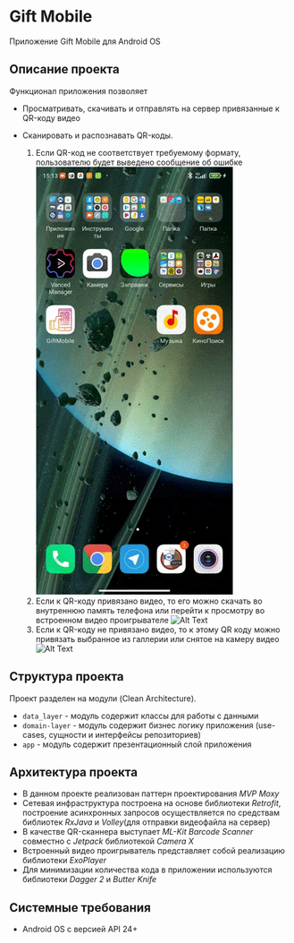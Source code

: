 # Gift Mobile
Приложение Gift Mobile для Android OS

## Описание проекта
Функционал приложения позволяет
* Просматривать, скачивать и отправлять на сервер привязанные к QR-коду видео
* Сканировать и распознавать QR-коды.

    1. Если QR-код не соответствует  требуемому формату, пользователю будет выведено сообщение об ошибке
![Alt Text](https://github.com/jeka1488/Library/blob/master/gif_1.gif)
    2. Если к QR-коду привязано видео, то его можно скачать во внутреннюю память телефона
    или перейти к просмотру во встроенном видео проигрывателе
![Alt Text](https://github.com/jeka1488/Library/blob/master/gif_2.gif)
    3. Если к QR-коду не привязано видео, то к этому QR коду можно привязать выбранное из галлерии или снятое на камеру видео
![Alt Text](https://github.com/jeka1488/Library/blob/master/gif_3.gif)


## Структура проекта
Проект разделен на модули (Clean Architecture).
* `data_layer` - модуль содержит классы для работы с данными 
* `domain-layer` - модуль содержит бизнес логику приложения (use-cases, сущности и интерфейсы репозиториев)
* `app` - модуль содержит презентационный слой приложения

## Архитектура проекта
* В данном проекте реализован паттерн проектирования *MVP Moxy*
* Сетевая инфраструктура построена на основе библиотеки *Retrofit*, построение асинхронных запросов осуществляется по средствам библиотек *RxJava* и *Volley*(для отправки видеофайла на сервер)
* В качестве QR-сканнера выступает *ML-Kit Barcode Scanner* совместно с *Jetpack* библиотекой *Camera X*
* Встроенный видео проигрыватель представляет собой реализацию библиотеки *ExoPlayer*
* Для минимизации количества кода в приложении используются библиотеки *Dagger 2* и *Butter Knife* 


## Системные требования
* Android OS с версией API 24+
